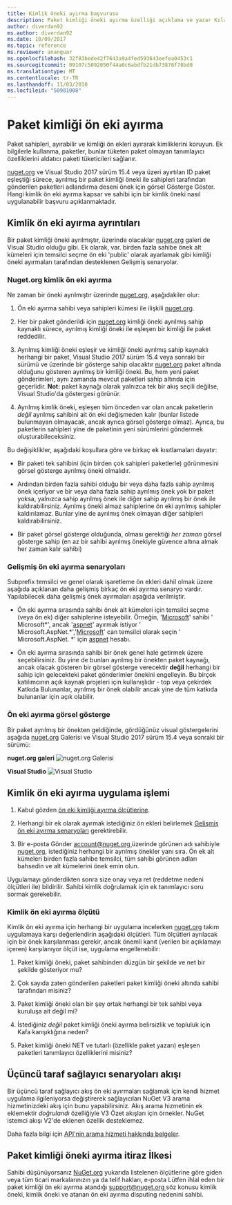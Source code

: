 ```yaml
---
title: Kimlik öneki ayırma başvurusu
description: Paket kimliği öneki ayırma özelliği açıklama ve yazar Kılavuzu.
author: diverdan92
ms.author: diverdan92
ms.date: 10/09/2017
ms.topic: reference
ms.reviewer: ananguar
ms.openlocfilehash: 32f83bede42f7643a9a4fed593643eefea0453c1
ms.sourcegitcommit: 09107c5092050f44a0c6abdfb21db73878f78bd0
ms.translationtype: MT
ms.contentlocale: tr-TR
ms.lasthandoff: 11/03/2018
ms.locfileid: "50981008"
---
```

# <a name="package-id-prefix-reservation"></a>Paket kimliği ön eki ayırma

Paket sahipleri, ayırabilir ve kimliği ön ekleri ayırarak kimliklerini koruyun. Ek bilgilerle kullanma, paketler, bunlar tüketen paket olmayan tanımlayıcı özelliklerini aldatıcı paketi tüketicileri sağlanır. 

[nuget.org](https://www.nuget.org/) ve Visual Studio 2017 sürüm 15.4 veya üzeri ayırtılan ID paket eşleştiği sürece, ayrılmış bir paket kimliği öneki ile sahipleri tarafından gönderilen paketleri adlandırma deseni önek için görsel Gösterge Göster. Hangi kimlik ön eki ayırma kapsar ve sahibi için bir kimlik öneki nasıl uygulanabilir başvuru açıklanmaktadır.

## <a name="id-prefix-reservation-details"></a>Kimlik ön eki ayırma ayrıntıları

Bir paket kimliği öneki ayrılmıştır, üzerinde olacaklar [nuget.org](https://www.nuget.org/) galeri de Visual Studio olduğu gibi. Ek olarak, var. birden fazla sahibe önek alt kümeleri için temsilci seçme ön eki 'public' olarak ayarlamak gibi kimliği öneki ayırmaları tarafından desteklenen Gelişmiş senaryolar.

### <a name="id-prefix-reservation-on-nugetorg"></a>Nuget.org kimlik ön eki ayırma

Ne zaman bir öneki ayrılmıştır üzerinde [nuget.org](https://www.nuget.org/), aşağıdakiler olur:

1. Ön eki ayırma sahibi veya sahipleri kümesi ile ilişkili [nuget.org](https://www.nuget.org/).

1. Her bir paket gönderildi için [nuget.org](https://www.nuget.org/) kimliği öneki ayrılmış sahip kaynaklı sürece, ayrılmış kimliği öneki ile eşleşen bir kimliği ile paket reddedilir.

1. Ayrılmış kimliği öneki eşleşir ve kimliği öneki ayrılmış sahip kaynaklı herhangi bir paket, Visual Studio 2017 sürüm 15.4 veya sonraki bir sürümü ve üzerinde bir gösterge sahip olacaktır [nuget.org](https://www.nuget.org/) paket altında olduğunu gösteren ayrılmış bir kimliği öneki. Bu, hem yeni paket gönderimleri, aynı zamanda mevcut paketleri sahip altında için geçerlidir. **Not:** paket kaynağı olarak yalnızca tek bir akış seçili değilse, Visual Studio'da göstergesi görünür.

1. Ayrılmış kimlik öneki, eşleşen tüm önceden var olan ancak paketlerin *değil* ayrılmış sahibini ait ön eki değişmeden kalır (bunlar listede bulunmayan olmayacak, ancak ayrıca görsel gösterge olmaz). Ayrıca, bu paketlerin sahipleri yine de paketinin yeni sürümlerini göndermek oluşturabileceksiniz.

Bu değişiklikler, aşağıdaki koşullara göre ve birkaç ek kısıtlamaları dayatır:

- Bir paketi tek sahibini (için birden çok sahipleri paketlerle) görünmesini görsel gösterge ayrılmış öneki olmalıdır.

- Ardından birden fazla sahibi olduğu bir veya daha fazla sahip ayrılmış önek içeriyor ve bir veya daha fazla sahip ayrılmış önek yok bir paket yoksa, yalnızca sahip ayrılmış önek ile diğer sahip ayrılmış bir önek ile kaldırabilirsiniz. Ayrılmış öneki almaz sahiplerine ön eki ayrılmış sahipler kaldırılamaz. Bunlar yine de ayrılmış önek olmayan diğer sahipleri kaldırabilirsiniz.

- Bir paket görsel gösterge olduğunda, olması gerektiği *her zaman* görsel gösterge sahip (en az bir sahibi ayrılmış önekiyle güvence altına almak her zaman kalır sahibi)

### <a name="advanced-prefix-reservation-scenarios"></a>Gelişmiş ön eki ayırma senaryoları

Subprefix temsilci ve genel olarak işaretleme ön ekleri dahil olmak üzere aşağıda açıklanan daha gelişmiş birkaç ön eki ayırma senaryo vardır. Yapılabilecek daha gelişmiş önek ayırmaları aşağıda verilmiştir. 

- Ön eki ayırma sırasında sahibi önek alt kümeleri için temsilci seçme (veya ön ek) diğer sahiplerine isteyebilir. Örneğin, '[Microsoft](https://www.nuget.org/profiles/microsoft)' sahibi ' Microsoft\*', ancak '[aspnet](https://www.nuget.org/profiles/aspnet)' ayırmak istiyor ' Microsoft.AspNet.\*','[Microsoft](https://www.nuget.org/profiles/microsoft)' can temsilci olarak seçin ' Microsoft.AspNet. \*' için [aspnet](https://www.nuget.org/profiles/aspnet) hesabı.

- Ön eki ayırma sırasında sahibi bir önek genel hale getirmek üzere seçebilirsiniz. Bu yine de bunları ayrılmış bir önekten paket kaynağı, ancak olacak gösteren bir görsel gösterge verecektir **değil** herhangi bir sahip için gelecekteki paket gönderimler önekini engelleyin. Bu birçok katılımcının açık kaynak projeleri için kullanışlıdır - top veya çekirdek Katkıda Bulunanlar, ayrılmış bir önek olabilir ancak yine de tüm katkıda bulunanlar için açık olabilir. 

### <a name="prefix-reservation-visual-indicator"></a>Ön eki ayırma görsel gösterge

Bir paket ayrılmış bir önekten geldiğinde, gördüğünüz visual göstergelerini aşağıda [nuget.org](https://www.nuget.org/) Galerisi ve Visual Studio 2017 sürüm 15.4 veya sonraki bir sürümü:

**nuget.org galeri**
![nuget.org Galerisi](media/nuget-gallery-reserved-prefix.png)

**Visual Studio**
![Visual Studio](media/visual-studio-reserved-prefix.png)

## <a name="id-prefix-reservation-application-process"></a>Kimlik ön eki ayırma uygulama işlemi

1. Kabul gözden [ön eki kimliği ayırma ölçütlerine](#id-prefix-reservation-criteria).

2. Herhangi bir ek olarak ayırmak istediğiniz ön ekleri belirlemek [Gelişmiş ön eki ayırma senaryoları](#advanced-prefix-reservation-scenarios) gerektirebilir.

3. Bir e-posta Gönder [ account@nuget.org ](mailto:account@nuget.org) üzerinde görünen adı sahibiyle [nuget.org](https://www.nuget.org/), istediğiniz herhangi bir ayrılmış önekler yanı sıra. Ön ek alt kümeleri birden fazla sahibe temsilci, tüm sahibi görünen adları bahsedin ve alt kümelerini önek emin olun.

Uygulamayı gönderdikten sonra size onay veya ret (reddetme nedeni ölçütleri ile) bildirilir. Sahibi kimlik doğrulamak için ek tanımlayıcı soru sormak gerekebilir.

### <a name="id-prefix-reservation-criteria"></a>Kimlik ön eki ayırma ölçütü

Kimlik ön eki ayırma için herhangi bir uygulama incelerken [nuget.org](https://www.nuget.org/) takım uygulamaya karşı değerlendirin aşağıdaki ölçütleri. Tüm ölçütleri ayrılacak için bir önek karşılanması gerekir, ancak önemli kanıt (verilen bir açıklamayı içeren) karşılanıyor ölçüt ise, uygulama engellenebilir:

1. Paket kimliği öneki, paket sahibinden düzgün bir şekilde ve net bir şekilde gösteriyor mu?

1. Çok sayıda zaten gönderilen paketleri paket kimliği öneki altında sahibi tarafından misiniz?

1. Paket kimliği öneki olan bir şey ortak herhangi bir tek sahibi veya kuruluşa ait değil mi?

1. İstediğiniz *değil* paket kimliği öneki ayırma belirsizlik ve topluluk için Kafa karışıklığına neden?

1. Paket kimliği öneki NET ve tutarlı (özellikle paket yazarı) eşleşen paketleri tanımlayıcı özelliklerini misiniz?

## <a name="third-party-feed-provider-scenarios"></a>Üçüncü taraf sağlayıcı senaryoları akışı

Bir üçüncü taraf sağlayıcı akış ön eki ayırmaları sağlamak için kendi hizmet uygulama ilgileniyorsa değiştirerek sağlayıcıları NuGet V3 arama hizmetinizdeki akış için bunu yapabilirsiniz. Akış arama hizmetinin ek eklemektir *doğrulandı* özelliğiyle V3 Özet akışları için örnekler. NuGet istemci akışı V2'de eklenen özellik desteklemez.

Daha fazla bilgi için [API'nin arama hizmeti hakkında belgeler](../api/search-query-service-resource.md).

## <a name="package-id-prefix-reservation-dispute-policy"></a>Paket kimliği öneki ayırma itiraz İlkesi
Sahibi düşünüyorsanız [NuGet.org](https://www.nuget.org) yukarıda listelenen ölçütlerine göre giden veya tüm ticari markalarınızın ya da telif hakları, e-posta Lütfen ihlal eden bir paket kimliği ön eki ayırma atandığı [ support@nuget.org ](mailto:support@nuget.org)söz konusu kimlik öneki, kimlik öneki ve atanan ön eki ayırma disputing nedenini sahibi.

